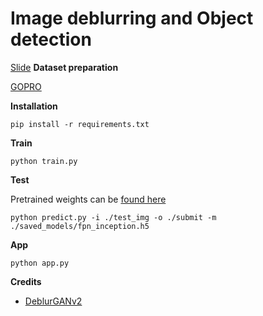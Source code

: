 # Image deblurring and Object detection
[Slide](https://docs.google.com/document/d/1-79sE9ah7vkfS6oqgzo9WjPBTuuni2KV/edit?usp=sharing&ouid=116476892199540377722&rtpof=true&sd=true)
**Dataset preparation**

[GOPRO](https://drive.google.com/drive/folders/1LzC71JWgb-hX9UuGTHvpCv6cDxis4cIi?usp=drive_link)

**Installation**

```pip install -r requirements.txt```

**Train**

```python train.py```

**Test**

Pretrained weights can be [found here](https://drive.google.com/file/d/1VfDiGSq30GfcktYg5LqmbVOMQ3tBMoPn/view?usp=sharing)

```python predict.py -i ./test_img -o ./submit -m ./saved_models/fpn_inception.h5``` 

**App**

```python app.py ```

**Credits**

- [DeblurGANv2](https://github.com/VITA-Group/DeblurGANv2)
